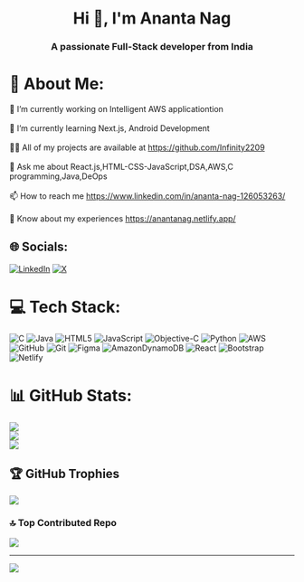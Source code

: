 <h1 align="center">Hi 👋, I'm Ananta Nag</h1>
<h3 align="center">A passionate Full-Stack developer from India</h3>

# 💫 About Me:
🔭 I’m currently working on Intelligent AWS applicationtion<br><br>🌱 I’m currently learning Next.js, Android Development<br><br>👨‍💻 All of my projects are available at https://github.com/Infinity2209<br><br>💬 Ask me about React.js,HTML-CSS-JavaScript,DSA,AWS,C programming,Java,DeOps<br><br>📫 How to reach me https://www.linkedin.com/in/ananta-nag-126053263/<br><br>📄 Know about my experiences https://anantanag.netlify.app/


## 🌐 Socials:
[![LinkedIn](https://img.shields.io/badge/LinkedIn-%230077B5.svg?logo=linkedin&logoColor=white)](https://linkedin.com/in/ananta-nag-126053263) [![X](https://img.shields.io/badge/X-black.svg?logo=X&logoColor=white)](https://x.com/AnantaNag917487) 

# 💻 Tech Stack:
![C](https://img.shields.io/badge/c-%2300599C.svg?style=for-the-badge&logo=c&logoColor=white) ![Java](https://img.shields.io/badge/java-%23ED8B00.svg?style=for-the-badge&logo=openjdk&logoColor=white) ![HTML5](https://img.shields.io/badge/html5-%23E34F26.svg?style=for-the-badge&logo=html5&logoColor=white) ![JavaScript](https://img.shields.io/badge/javascript-%23323330.svg?style=for-the-badge&logo=javascript&logoColor=%23F7DF1E) ![Objective-C](https://img.shields.io/badge/OBJECTIVE--C-%233A95E3.svg?style=for-the-badge&logo=apple&logoColor=white) ![Python](https://img.shields.io/badge/python-3670A0?style=for-the-badge&logo=python&logoColor=ffdd54) ![AWS](https://img.shields.io/badge/AWS-%23FF9900.svg?style=for-the-badge&logo=amazon-aws&logoColor=white) ![GitHub](https://img.shields.io/badge/github-%23121011.svg?style=for-the-badge&logo=github&logoColor=white) ![Git](https://img.shields.io/badge/git-%23F05033.svg?style=for-the-badge&logo=git&logoColor=white) ![Figma](https://img.shields.io/badge/figma-%23F24E1E.svg?style=for-the-badge&logo=figma&logoColor=white) ![AmazonDynamoDB](https://img.shields.io/badge/Amazon%20DynamoDB-4053D6?style=for-the-badge&logo=Amazon%20DynamoDB&logoColor=white) ![React](https://img.shields.io/badge/react-%2320232a.svg?style=for-the-badge&logo=react&logoColor=%2361DAFB) ![Bootstrap](https://img.shields.io/badge/bootstrap-%238511FA.svg?style=for-the-badge&logo=bootstrap&logoColor=white) ![Netlify](https://img.shields.io/badge/netlify-%23000000.svg?style=for-the-badge&logo=netlify&logoColor=#00C7B7)
# 📊 GitHub Stats:
![](https://github-readme-stats.vercel.app/api?username=Infinity2209&theme=dark&hide_border=false&include_all_commits=false&count_private=false)<br/>
![](https://github-readme-streak-stats.herokuapp.com/?user=Infinity2209&theme=dark&hide_border=false)<br/>
![](https://github-readme-stats.vercel.app/api/top-langs/?username=Infinity2209&theme=dark&hide_border=false&include_all_commits=false&count_private=false&layout=compact)

## 🏆 GitHub Trophies
![](https://github-profile-trophy.vercel.app/?username=Infinity2209&theme=radical&no-frame=false&no-bg=false&margin-w=4)

### 🔝 Top Contributed Repo
![](https://github-contributor-stats.vercel.app/api?username=Infinity2209&limit=5&theme=dark&combine_all_yearly_contributions=true)

---
[![](https://visitcount.itsvg.in/api?id=Infinity2209&icon=0&color=0)](https://visitcount.itsvg.in)

<!-- Proudly created with GPRM ( https://gprm.itsvg.in ) -->
